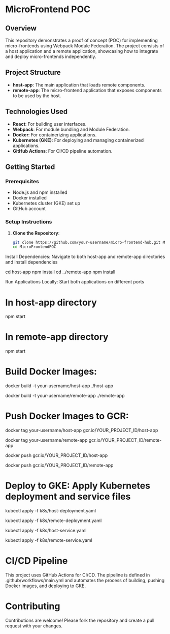 # MicroFrontend POC

## Overview
This repository demonstrates a proof of concept (POC) for implementing micro-frontends using Webpack Module Federation. The project consists of a host application and a remote application, showcasing how to integrate and deploy micro-frontends independently.

## Project Structure
- **host-app**: The main application that loads remote components.
- **remote-app**: The micro-frontend application that exposes components to be used by the host.

## Technologies Used
- **React**: For building user interfaces.
- **Webpack**: For module bundling and Module Federation.
- **Docker**: For containerizing applications.
- **Kubernetes (GKE)**: For deploying and managing containerized applications.
- **GitHub Actions**: For CI/CD pipeline automation.

## Getting Started

### Prerequisites
- Node.js and npm installed
- Docker installed
- Kubernetes cluster (GKE) set up
- GitHub account

### Setup Instructions

1. **Clone the Repository**:
   ```bash
   git clone https://github.com/your-username/micro-frontend-hub.git MicroFrontendPOC
   cd MicroFrontendPOC

Install Dependencies: Navigate to both host-app and remote-app directories and install dependencies

cd host-app
npm install
cd ../remote-app
npm install

Run Applications Locally: Start both applications on different ports

# In host-app directory
npm start

# In remote-app directory
npm start

# Build Docker Images:
docker build -t your-username/host-app ./host-app

docker build -t your-username/remote-app ./remote-app

# Push Docker Images to GCR:
docker tag your-username/host-app gcr.io/YOUR_PROJECT_ID/host-app

docker tag your-username/remote-app gcr.io/YOUR_PROJECT_ID/remote-app

docker push gcr.io/YOUR_PROJECT_ID/host-app

docker push gcr.io/YOUR_PROJECT_ID/remote-app



# Deploy to GKE: Apply Kubernetes deployment and service files

kubectl apply -f k8s/host-deployment.yaml

kubectl apply -f k8s/remote-deployment.yaml

kubectl apply -f k8s/host-service.yaml


kubectl apply -f k8s/remote-service.yaml

# CI/CD Pipeline
This project uses GitHub Actions for CI/CD. The pipeline is defined in .github/workflows/main.yml and automates the process of building, pushing Docker images, and deploying to GKE.

# Contributing
Contributions are welcome! Please fork the repository and create a pull request with your changes.





